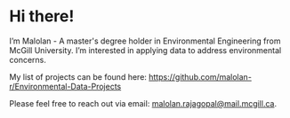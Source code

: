 # Hi there!

I’m Malolan - A master's degree holder in Environmental Engineering from McGill University. I’m interested in applying data to address environmental concerns. 

My list of projects can be found here: https://github.com/malolan-r/Environmental-Data-Projects 

Please feel free to reach out via email: malolan.rajagopal@mail.mcgill.ca.

<!---
malolan-r/malolan-r is a ✨ special ✨ repository because its `README.md` (this file) appears on your GitHub profile.
You can click the Preview link to take a look at your changes.
--->
